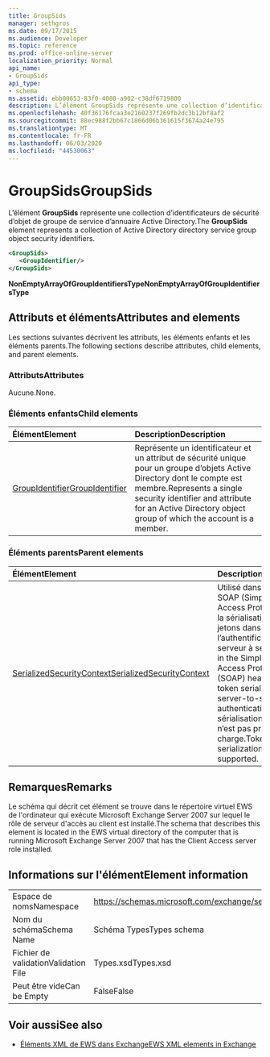 ```yaml
---
title: GroupSids
manager: sethgros
ms.date: 09/17/2015
ms.audience: Developer
ms.topic: reference
ms.prod: office-online-server
localization_priority: Normal
api_name:
- GroupSids
api_type:
- schema
ms.assetid: ebb00653-83f0-4080-a902-c38df6719800
description: L’élément GroupSids représente une collection d’identificateurs de sécurité d’objet de groupe de service d’annuaire Active Directory.
ms.openlocfilehash: 40f36176fcaa3e2160237f269fb2dc3b12bf8af2
ms.sourcegitcommit: 88ec988f2bb67c1866d06b361615f3674a24e795
ms.translationtype: MT
ms.contentlocale: fr-FR
ms.lasthandoff: 06/03/2020
ms.locfileid: "44530063"
---
```

# <a name="groupsids"></a><span data-ttu-id="c50fd-103">GroupSids</span><span class="sxs-lookup"><span data-stu-id="c50fd-103">GroupSids</span></span>

<span data-ttu-id="c50fd-104">L’élément **GroupSids** représente une collection d’identificateurs de sécurité d’objet de groupe de service d’annuaire Active Directory.</span><span class="sxs-lookup"><span data-stu-id="c50fd-104">The **GroupSids** element represents a collection of Active Directory directory service group object security identifiers.</span></span> 
  
```xml
<GroupSids>
   <GroupIdentifier/>
</GroupSids>
```

 <span data-ttu-id="c50fd-105">**NonEmptyArrayOfGroupIdentifiersType**</span><span class="sxs-lookup"><span data-stu-id="c50fd-105">**NonEmptyArrayOfGroupIdentifiersType**</span></span>
## <a name="attributes-and-elements"></a><span data-ttu-id="c50fd-106">Attributs et éléments</span><span class="sxs-lookup"><span data-stu-id="c50fd-106">Attributes and elements</span></span>

<span data-ttu-id="c50fd-107">Les sections suivantes décrivent les attributs, les éléments enfants et les éléments parents.</span><span class="sxs-lookup"><span data-stu-id="c50fd-107">The following sections describe attributes, child elements, and parent elements.</span></span>
  
### <a name="attributes"></a><span data-ttu-id="c50fd-108">Attributs</span><span class="sxs-lookup"><span data-stu-id="c50fd-108">Attributes</span></span>

<span data-ttu-id="c50fd-109">Aucune.</span><span class="sxs-lookup"><span data-stu-id="c50fd-109">None.</span></span>
  
### <a name="child-elements"></a><span data-ttu-id="c50fd-110">Éléments enfants</span><span class="sxs-lookup"><span data-stu-id="c50fd-110">Child elements</span></span>

|<span data-ttu-id="c50fd-111">**Élément**</span><span class="sxs-lookup"><span data-stu-id="c50fd-111">**Element**</span></span>|<span data-ttu-id="c50fd-112">**Description**</span><span class="sxs-lookup"><span data-stu-id="c50fd-112">**Description**</span></span>|
|:-----|:-----|
|[<span data-ttu-id="c50fd-113">GroupIdentifier</span><span class="sxs-lookup"><span data-stu-id="c50fd-113">GroupIdentifier</span></span>](groupidentifier.md) <br/> |<span data-ttu-id="c50fd-114">Représente un identificateur et un attribut de sécurité unique pour un groupe d’objets Active Directory dont le compte est membre.</span><span class="sxs-lookup"><span data-stu-id="c50fd-114">Represents a single security identifier and attribute for an Active Directory object group of which the account is a member.</span></span>  <br/> |
   
### <a name="parent-elements"></a><span data-ttu-id="c50fd-115">Éléments parents</span><span class="sxs-lookup"><span data-stu-id="c50fd-115">Parent elements</span></span>

|<span data-ttu-id="c50fd-116">**Élément**</span><span class="sxs-lookup"><span data-stu-id="c50fd-116">**Element**</span></span>|<span data-ttu-id="c50fd-117">**Description**</span><span class="sxs-lookup"><span data-stu-id="c50fd-117">**Description**</span></span>|
|:-----|:-----|
|[<span data-ttu-id="c50fd-118">SerializedSecurityContext</span><span class="sxs-lookup"><span data-stu-id="c50fd-118">SerializedSecurityContext</span></span>](serializedsecuritycontext.md) <br/> |<span data-ttu-id="c50fd-119">Utilisé dans l’en-tête SOAP (Simple Object Access Protocol) pour la sérialisation des jetons dans l’authentification de serveur à serveur.</span><span class="sxs-lookup"><span data-stu-id="c50fd-119">Used in the Simple Object Access Protocol (SOAP) header for token serialization in server-to-server authentication.</span></span> <span data-ttu-id="c50fd-120">La sérialisation de jetons n’est pas prise en charge.</span><span class="sxs-lookup"><span data-stu-id="c50fd-120">Token serialization is not supported.</span></span>  <br/> |
   
## <a name="remarks"></a><span data-ttu-id="c50fd-121">Remarques</span><span class="sxs-lookup"><span data-stu-id="c50fd-121">Remarks</span></span>

<span data-ttu-id="c50fd-122">Le schéma qui décrit cet élément se trouve dans le répertoire virtuel EWS de l'ordinateur qui exécute Microsoft Exchange Server 2007 sur lequel le rôle de serveur d'accès au client est installé.</span><span class="sxs-lookup"><span data-stu-id="c50fd-122">The schema that describes this element is located in the EWS virtual directory of the computer that is running Microsoft Exchange Server 2007 that has the Client Access server role installed.</span></span>
  
## <a name="element-information"></a><span data-ttu-id="c50fd-123">Informations sur l'élément</span><span class="sxs-lookup"><span data-stu-id="c50fd-123">Element information</span></span>

|||
|:-----|:-----|
|<span data-ttu-id="c50fd-124">Espace de noms</span><span class="sxs-lookup"><span data-stu-id="c50fd-124">Namespace</span></span>  <br/> |https://schemas.microsoft.com/exchange/services/2006/types  <br/> |
|<span data-ttu-id="c50fd-125">Nom du schéma</span><span class="sxs-lookup"><span data-stu-id="c50fd-125">Schema Name</span></span>  <br/> |<span data-ttu-id="c50fd-126">Schéma Types</span><span class="sxs-lookup"><span data-stu-id="c50fd-126">Types schema</span></span>  <br/> |
|<span data-ttu-id="c50fd-127">Fichier de validation</span><span class="sxs-lookup"><span data-stu-id="c50fd-127">Validation File</span></span>  <br/> |<span data-ttu-id="c50fd-128">Types.xsd</span><span class="sxs-lookup"><span data-stu-id="c50fd-128">Types.xsd</span></span>  <br/> |
|<span data-ttu-id="c50fd-129">Peut être vide</span><span class="sxs-lookup"><span data-stu-id="c50fd-129">Can be Empty</span></span>  <br/> |<span data-ttu-id="c50fd-130">False</span><span class="sxs-lookup"><span data-stu-id="c50fd-130">False</span></span>  <br/> |
   
## <a name="see-also"></a><span data-ttu-id="c50fd-131">Voir aussi</span><span class="sxs-lookup"><span data-stu-id="c50fd-131">See also</span></span>



- [<span data-ttu-id="c50fd-132">Éléments XML de EWS dans Exchange</span><span class="sxs-lookup"><span data-stu-id="c50fd-132">EWS XML elements in Exchange</span></span>](ews-xml-elements-in-exchange.md)

